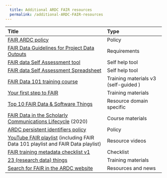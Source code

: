 ```yaml
---
  title: Additional ARDC FAIR resources
  permalink: /additional-ARDC-FAIR-resources
---
```


| **Title** | **Type** |
| :--- | :--- |
| [FAIR ARDC policy](https://ardc.edu.au/about_us/policies-and-guidelines/fair-policy-ardc-or-ardc-co-invested-materials/) | Policy |
| [FAIR Data Guidelines for Project Data Outputs](https://ardc.edu.au/about_us/policies-and-guidelines/fair-data-guidelines-for-project-data-outputs/) | Requirements |
| [FAIR data Self Assessment tool](https://ardc.edu.au/resources/working-with-data/fair-data/fair-self-assessment-tool/) | Self help tool |
| [FAIR data Self Assessment Spreadsheet](https://zenodo.org/record/4953574#.YNPPy-gzaUk) | Self help tool |
| [FAIR Data 101 training course](https://github.com/au-research/FAIR-data-101-training) | Training materials v3 (self-guided ) |
| [Your first step to FAIR](https://au-research.github.io/your-first-step-to-fair/) | Training materials |
| [Top 10 FAIR Data &amp; Software Things](http://doi.org/10.5281/zenodo.2555497) | Resource domain specific |
| [FAIR Data in the Scholarly Communications Lifecycle](http://doi.org/10.5281/zenodo.3987051) (2020) | Course materials |
| [ARDC persistent identifiers policy](https://ardc.edu.au/resource/persistent-identifiers-policy/) | Policy |
| [YouTube FAIR playlist](https://www.youtube.com/c/ARDC_AU/playlists) (including FAIR Data 101 playlist and FAIR Data playlist) | Resource videos |
| [FAIR training metadata checklist v1](http://doi.org/10.5281/zenodo.5003934) | Checklist |
| [23 (research data) things](https://au-research.github.io/ARDC-23-things/) | Training materials |
| [Search for FAIR in the ARDC website](https://ardc.edu.au/?s=FAIR) | Resources and news|
